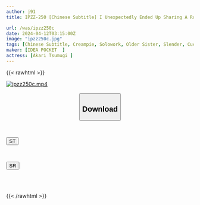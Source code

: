 ```yaml
---
author: j91
title: IPZZ-250 [Chinese Subtitle] I Unexpectedly Ended Up Sharing A Room With My Boss, Who I Hate To Death, At A Hot Spring Inn On A Business Trip... I Was Made To Cum And Cum Over And Over Again By This Ugly, Unlucky Old Man. Tsumugi Akari

url: /was/ipzz250c
date: 2024-04-12T03:15:00Z
image: "ipzz250c.jpg"
tags: [Chinese Subtitle, Creampie, Solowork, Older Sister, Slender, Cuckold	]
maker: [IDEA POCKET  ]
actress: [Akari Tsumugi ]
---
```



{{< rawhtml >}}

<div class="video" data-videoid="b72Z201k6JTPaBj">
    <a href="javascript:;">
        <img src="/was/ipzz250c/ipzz250c.jpg" width="WIDTH" height="HEIGHT" alt="ipzz250c.mp4" loading="lazy">
    </a>
</div>

<script type="text/javascript" src="https://j91.asia/asset/on-demand-st.js"></script>

<br>
  <link rel="stylesheet" href="https://j91.asia/asset/bs5.css">
  
  <center>
  <button class="btn btn-primary" type="button" data-bs-toggle="collapse" data-bs-target=".multi-collapse" aria-expanded="false" aria-controls="multiCollapseExample1 multiCollapseExample2"><h2>Download</h2></button></center>
</p>
<div class="row">
  <div class="col">
    <div class="collapse multi-collapse" id="multiCollapseExample1">
      <div class="card card-body">
	      	      <br>
<div class="buttons">  
<p><a href="https://streamtape.to/v/b72Z201k6JTPaBj" target="_blank"><button class="btn-hover color-3"><i class="fa fa-download"></i> ST</button></a></p></div>
    </div>
  </div>
</div>
  <div class="col">
    <div class="collapse multi-collapse" id="multiCollapseExample2">
      <div class="card card-body">
	      <br>
<div class="buttons">
<p><a href="https://rubystm.com/k81btizamh4b" target="_blank"><button class="btn-hover color-9"><i class="fa fa-download"></i> SR</button></a></p></div>
<br><br>
      </div>
    </div>
  </div>
</div>

{{< /rawhtml >}}